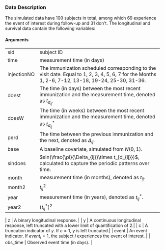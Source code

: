 
### Data Description

The simulated data have 100 subjects in total, among which 69 experience the event of interest during follow-up and 31 don't. 
The longitudinal and survival data contain the following variables: 

#### Arguments
|       |        |
|-------|--------|
| sid     | subject ID |
| time | measurement time (in days)  |
| injectionNO |  The immunization scheduled corresponding to the visit date. Equal to 1, 2, 3, 4, 5, 6, 7 for the Months 1, 2-6, 7-12, 13-18, 19-24, 25-30, 31-36. |
| doest | The time (in days) between the most recent immunization and the measurement time, denoted as $t_{d_{ij}}$. |
| doesW | The time (in weeks) between the most recent immunization and the measurement time, denoted as $t_{d_{ij}}^*$ |
| perd | The time between the previous immunization and the next, denoted as $\Delta_{ij}$. |   
| base | A baseline covariate, simulated from $N(0,1)$. |
| sindoes | $sin(\frac{\pi}{\Delta_{ij}}\times t_{d_{ij}})$, calculated to capture the periodic patterns over time.  |
| month | measurement time (in months), denoted as $t_{ij}$.  |
| month2 |  $t_{ij}^2$ |
| year | measurement time (in years), denoted as $t_{ij}^*$.  |
| year2 | $(t_{ij}^*)^2$  |

|  z |  A binary longitudinal response. |
| y | A continuous longitudinal response, left truncated with a lower limit of quantification of 2.|
| c | A truncation indicator of $y$. If $c=1$, $y$ is left truncated.|
| event | An event indicator. If $event_i=1$, the subject $i$ experiences the event of interest. |
| obs_time | Observed event time (in days). | 


